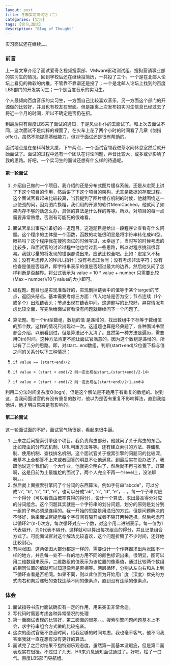 ```yaml
---
layout: post
title: 冬季实习面试记（二）
categories: [实习]
tags: [实习,面试]
description: "Blog of Thought"
---
```

实习面试还在继续。。。

### 前言
上一篇文章介绍了面试爱奇艺视频搜索部、VMware驱动测试组、搜狗营销事业部的实习生的情况。回到学校后还在继续投简历，一共投了三个。一个是在北邮人论坛上看见的微软的内推，不管靠不靠谱还是投了；一个是北邮人论坛上找到的百度LBS部门的开发实习生；一个是百度音乐的实习生。

个人最倾向百度音乐的实习生，一方面自己比较喜欢音乐，另一方面这个部门的开源做的比较好，并且也有校友在里面。但是距离上次发布招实习生信息已经过去了将近一个月的时间，所以不确定是否仍在招。

到最后只有百度LBS来了面试的通知，于是风尘仆仆的去面试了。和上次去面试不同，这次面试不是纯粹的裸面了，在火车上花了两个小时的时间看了几章《剑指offer》，虽然不能提高基础能力，但对于面试还是很有帮助的。

面试地点是在奎科科技大厦，下午两点，一个面试官领我进茶水间休息室然后就开始面试了。面试的过程中还有一个团队在讨论问题，声音比较大，或多或少影响了我的思路。好吧，一个实习生的面试还想有什么样的待遇呢。

#### 第一轮面试
1. 介绍自己做的一个项目。我介绍的还是分布式图片缓存系统。还是从宏观上讲了下这个项目的作用，然后讲了下这个项目的架构，尤其是数据的存取过程。这个面试官看起来比较较真，当我提到了图片缓存机制的时候，他就围绕这一点使劲的问，因为图片换粗，我们用的开源的软件MemCached，他就问了如果内存不够的话怎么办，具体的算法是什么样的等等。所以，对项目的每一点需要非常熟悉，否则有可能死的很难看。
2. 面试官拿出事先准备好的一道题目。这道题目是给出一段程序让查看有什么问题。这个程序的主体是一个函数，函数的功能很明显是将字符串转化成int型。眼熟吗？这个程序我在搜狗面试的时候写过，太幸运了，当时写的时候考虑的比较多，和面试官的讨论过程中他也给过我一些思路，所以对程序挑错很容易。我就尽量的将发现的错误都说出来，应该比较全吧。比如：宏定义不标准；没有考虑传入的NULL指针；没有考虑正负号；没有考虑非法字符；没有检查是值是否越界，即字符串表示的值是否超过最大的边界。然后他又问了怎样判断是否越界。将公式表示为 value = 10 * value + number 只需要比较 (Max – number)/10与value的大小即可。
3. 编程题。题目也是实现准备好的，实现删掉链表中的值等于某个target的节点，返回头结点。基本需要考虑三方面：传入地址是否为空；节点连续（1个或多个）出现链表头；节点出现在链表中间。这道题写的比较好，异常情况考虑比较全面，写完后给面试官看没有问题就继续问下一个问题了。
4. 算法题。有一个int型数组，数组的值 是递增的，找出数组中下标等于数组值的那个数，这样的情况只出现过一次。这道题也算是经典题了，各种面试书里都会介绍，以前看到过，但是算法记不太清了。显然第一种方法是遍历，需要用O(n)时间。这种方法肯定不能让面试官满意的。因为这个数组是递增的，所以有了二分的思路。即，对start…end数组，判断(start+end)/2位置下标与值之间的关系分以下三种情况：

1. `if value == (start+end)/2`
2. `if value > (start + end)/2 则一定出现在start…(start+end)/2-1中`
3. `if value < (start + end)/2 则一定出现在(start+end)/2+1…end中`

利用二分法时间复杂度O(logn)，但是这个解法是不适用于有重复的数组的。说到这，当我问面试官的有没有重复的数时，他以为是否有重复不影响算法，直到我给他讲，他才明白原来是有影响的。

#### 第二轮面试
这一轮面试面的不好，面试官气场很足，看起来很牛逼。

1. 上来之后问搜索引擎这个项目。我负责爬虫部分，他就问了关于爬虫的东西。比如爬虫的分布式机制、URL判重方法等等。还有建立索引的方法、存储机制、使用机制、查找排名机制。这个面试官关于搜索引擎的问题问的比较深，我基本上全都答不上来或者回答的明显不让他满意。到最后实在没办法了，我跟他说这个我们的一个大作业，他就完全明白了，然后就不再刁难我了。好囧啊，这是目前为止最尴尬的面试了，两个人完全不再一个level上，没法聊啊。。。
2. 然后就上面搜索引擎问了个分词的东西算法。例如字符串”abcde”，可以分成”a”, “b”, “c”, “d”, “e”，也可以分成”ab”, “c”, “d”, “e”，…。每一个子串对应一个得分（可以看做由概率算得的得分），设计一个算法，求出最高得分对应的分词组合。这个问题其实就是一个字符串的划分问题，划分的原则是划分到一组的子串必须是连续的。我一开始的思路是用递归的方式，但是问题解决的不够好，后来面试官提示每个字符间有隔开或者不隔开两种选择。然后考虑可以循环2^(n-1)次方，每次循环对应一个数，对这个用二进制表示，每一位为1代表隔开，为0代表不隔开。这样就可以算出每次组合的得分，并且记录组合方式了。可能面试官对这个解法比较喜欢，这个问题折腾了不少时间，还好他比较耐心。
3. 有两张图，这两张图大部分都是一样的，需要设计一个作弊器求出两张图不一样的地方，并且每一处不一样的地方用不同的颜色标识出来。很明显，图可以用二维数组来表示，二维数组的值表示为该位置的像素值，通过比较两个数组的相同位置的值就可以知道像素是否相等。两层循环，分别从左向右和从上到下循环查看是否相同。如果不同，则以此位置为开始用广度（深度）优先的方式向右和向后递归的查找连续不同的像素点，直到没有连续的像素点。

### 体会
1. 面试指导书应付面试确实有一定的作用，用来突击非常合适。
2. 写代码时需要考虑各种异常情况的处理
3. 第一面面试表现的比较好，第二面面的很差。。。搜索引擎问题问题基本上不会，求字符串组合方式做的比较拖沓。
4. 这次的面试官毫不吝啬时间，给我足够的时间考虑。我也毫不客气，他不问我答案我就一直在想有没有更好的算法。
5. 面试完了之后对结果不抱特别乐观态度，虽然第一面基本没瑕疵，但是第二面表现实在很挫。不过过了几天，HR来消息通知面试通过了。好吧，松了一口气。百度LBS部门导航组。
